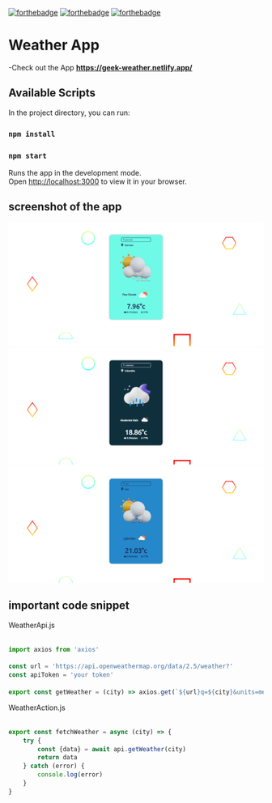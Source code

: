 [![forthebadge](https://forthebadge.com/images/badges/built-with-love.svg)](https://forthebadge.com)
[![forthebadge](https://forthebadge.com/images/badges/made-with-javascript.svg)](https://forthebadge.com)
[![forthebadge](https://forthebadge.com/images/badges/built-with-love.svg)](https://forthebadge.com)

# Weather App
-Check out the App **https://geek-weather.netlify.app/**

## Available Scripts

In the project directory, you can run:

### `npm install`

### `npm start`

Runs the app in the development mode.\
Open [http://localhost:3000](http://localhost:3000) to view it in your browser.

## screenshot of the app

![](weather.png)
![](weather3.png)
![](weather2.png)

## important code snippet

WeatherApi.js

```javascript

import axios from 'axios'

const url = 'https://api.openweathermap.org/data/2.5/weather?'
const apiToken = 'your token'

export const getWeather = (city) => axios.get(`${url}q=${city}&units=metric&appid=${apiToken}`)

```
WeatherAction.js

```javascript

export const fetchWeather = async (city) => {
    try {
        const {data} = await api.getWeather(city)
        return data
    } catch (error) {
        console.log(error)
    }
}

```
